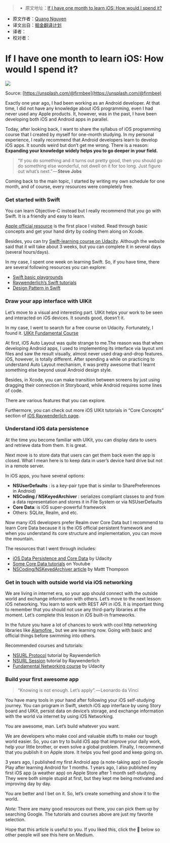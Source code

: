 > * 原文地址：[If I have one month to learn iOS: How would I spend it?](https://android.jlelse.eu/if-i-have-one-month-to-learn-ios-how-would-i-spend-it-a5b2aba87cc2#.8dh9co4nl)
* 原文作者：[Quang Nguyen](https://android.jlelse.eu/@quangctkm9207?source=post_header_lockup)
* 译文出自：[掘金翻译计划](https://github.com/xitu/gold-miner)
* 译者：
* 校对者：

# If I have one month to learn iOS: How would I spend it? # 

<img class="progressiveMedia-noscript js-progressiveMedia-inner" src="https://cdn-images-1.medium.com/max/2000/1*7kScZyq1aZUf6bjVC7oA7g.png">

Source: [https://unsplash.com/@firmbee](https://unsplash.com/@firmbee) 

Exactly one year ago, I had been working as an Android developer. At that time, I did not have any knowledge about iOS programming, even I had never used any Apple products. It, however, was in the past, I have been developing both iOS and Android apps in parallel.

Today, after looking back, I want to share the syllabus of iOS programming course that I created by myself for one-month studying. 
In my personal experience, I really recommend that Android developers learn to develop iOS apps. It sounds weird but don’t get me wrong. There is a reason: **Expanding your knowledge widely helps you to go deeper in your field.**

> “If you do something and it turns out pretty good, then you should go do something else wonderful, not dwell on it for too long. Just figure out what’s next.” — **Steve Jobs**

Coming back to the main topic, I started by writing my own schedule for one month, and of course, every resources were completely free.

### Get started with Swift ###

You can learn Objective-C instead but I really recommend that you go with Swift. It is a friendly and easy to learn.

[Apple official resource](https://developer.apple.com/library/prerelease/content/documentation/Swift/Conceptual/Swift_Programming_Language/index.html) is the first place I visited. Read through basic concepts and get your hand dirty by coding them along on Xcode.

Besides, you can try [Swift-learning course on Udacity](https://www.udacity.com/course/learn-swift-programming-syntax--ud902). Although the website said that it will take about 3 weeks, but you can complete it in several days (several hours/days).

In my case, I spent one week on learning Swift. So, if you have time, there are several following resources you can explore:

- [Swift basic playgrounds](https://github.com/danielpi/Swift-Playgrounds) 
- [Raywenderlich’s Swift tutorials](https://www.raywenderlich.com/category/swift)
- [Design Pattern in Swift](https://github.com/ochococo/Design-Patterns-In-Swift)

### Draw your app interface with UIKit ###

Let’s move to a visual and interesting part. UIKit helps your work to be seen and interacted on iOS devices. It sounds good, doesn’t it.

In my case, I went to search for a free course on Udacity. Fortunately, I found it. [UIKit Fundamental Course](https://www.udacity.com/course/uikit-fundamentals--ud788)

At first, iOS Auto Layout was quite strange to me.The reason was that when developing Android apps, I used to implementing its interface via layout xml files and saw the result visually, almost never used drag-and-drop features. iOS, however, is totally different. 
After spending a while on practicing to understand Auto Layout mechanism, it was pretty awesome that I learnt something else beyond usual Android design style.

Besides, in Xcode, you can make transition between screens by just using dragging their connection in Storyboard, while Android requires some lines of code.

There are various features that you can explore.

Furthermore, you can check out more iOS UIKit tutorials in “Core Concepts” section of [iOS Raywenderlich page](https://www.raywenderlich.com/category/ios).

### Understand iOS data persistence ###

At the time you become familiar with UIKit, you can display data to users and retrieve data from them. It is great.

Next move is to store data that users can get them back even the app is closed. What I mean here is to keep data in user’s device hard drive but not in a remote server.

In iOS apps, you have several options:

- **NSUserDefaults** : is a key-pair type that is similar to SharePreferences in Android)
- **NSCoding / NSKeyed&#8203;Archiver** : serializes compliant classes to and from a data representation and stores it in File System or via NSUserDefaults
- **Core Data**: is iOS super-powerful framework
- Others: SQLite, Realm, and etc.

Now many iOS developers prefer Realm over Core Data but I recommend to learn Core Data because it is the iOS official persistent framework and when you understand its core structure and implementation, you can move the mountain.

The resources that I went through includes:

- [iOS Data Persistence and Core Data](https://www.udacity.com/course/ios-persistence-and-core-data--ud325)  by Udacity
- [Some Core Data tutorials](https://www.youtube.com/results?search_query=core+data)  on Youtube
- [NSCoding/NSKeyedArchiver article](http://nshipster.com/nscoding/)  by Mattt Thompson

### Get in touch with outside world via iOS networking ###

We are living in internet era, so your app should connect with the outside world and exchange information with others. Let’s move to the next lesson: iOS networking. You learn to work with REST API in iOS. It is important thing to remember that you should not use any third-party libraries at the moment. Let’s complete this lesson in iOS built-in frameworks.

In the future you have a lot of chances to work with cool http networking libraries like [Alamofire ](https://github.com/Alamofire/Alamofire) , but we are learning now. Going with basic and official things before swimming into others.

Recommended courses and tutorials:

- [NSURL Protocol](https://www.raywenderlich.com/76735/using-nsurlprotocol-swift)  tutorial by Raywenderlich
- [NSURL Session](https://www.raywenderlich.com/110458/nsurlsession-tutorial-getting-started)  tutorial by Raywenderlich
- [Fundamental Networking course](https://www.udacity.com/course/ios-networking-with-swift--ud421) by Udacity

### **Build your first awesome app** ###

> “Knowing is not enough. Let’s apply”. — Leonardo da Vinci

You have many tools in your hand after following your iOS self-studying journey. You can program in Swift, sketch iOS app interface by using Story board and UIKit, persist data on device’s storage, and exchange information with the world via internet by using iOS Networking.

You are awesome, man. Let’s build whatever you want.

We are developers who make cool and valuable stuffs to make our tough world easier. So, you can try to build iOS app that improve your daily work, help your little brother, or even solve a global problem. Finally, I recommend that you publish it on Apple store. It helps you feel good and keep going on.

3 years ago, I published my first Android app (a note-taking app) on Google Play after learning Android for 1 months. 1 years ago, I also published my first iOS app (a weather app) on Apple Store after 1 month self-studying. They were both simple stupid at first, but they kept me being motivated and improving day by day.

You are better and I bet on it. So, let’s create something and show it to the world.

*Note:* There are many good resources out there, you can pick them up by searching Google. The tutorials and courses above are just my favorite selection.

Hope that this article is useful to you. If you liked this, click the 💚 below so other people will see this here on Medium.

